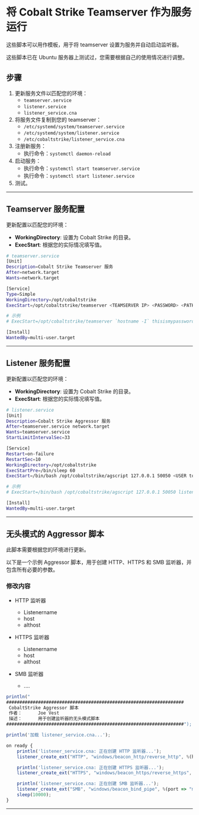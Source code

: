 # 将 Cobalt Strike Teamserver 作为服务运行

这些脚本可以用作模板，用于将 teamserver 设置为服务并自动启动监听器。

这些脚本已在 Ubuntu 服务器上测试过，您需要根据自己的使用情况进行调整。

## 步骤

1. 更新服务文件以匹配您的环境：
   - `teamserver.service`
   - `listener.service`
   - `listener_service.cna`
2. 将服务文件复制到您的 teamserver：
   - `/etc/systemd/system/teamserver.service`
   - `/etc/systemd/system/listener.service`
   - `/etc/cobaltstrike/listener_service.cna`
3. 注册新服务：
   - 执行命令：`systemctl daemon-reload`
4. 启动服务：
   - 执行命令：`systemctl start teamserver.service`
   - 执行命令：`systemctl start listener.service`
5. 测试。

------

## Teamserver 服务配置

更新配置以匹配您的环境：

- **WorkingDirectory**: 设置为 Cobalt Strike 的目录。
- **ExecStart**: 根据您的实际情况填写值。

```bash
# teamserver.service
[Unit]
Description=Cobalt Strike Teamserver 服务
After=network.target
Wants=network.target

[Service]
Type=Simple
WorkingDirectory=/opt/cobaltstrike
ExecStart=/opt/cobaltstrike/teamserver <TEAMSERVER IP> <PASSWORD> <PATH TO C2 PROFILE>

# 示例
# ExecStart=/opt/cobaltstrike/teamserver `hostname -I` thisismypassword /opt/cobaltstrike/c2.profile

[Install]
WantedBy=multi-user.target
```

------

## Listener 服务配置

更新配置以匹配您的环境：

- **WorkingDirectory**: 设置为 Cobalt Strike 的目录。
- **ExecStart**: 根据您的实际情况填写值。

```bash
# listener.service
[Unit]
Description=Cobalt Strike Aggressor 服务
After=teamserver.service network.target
Wants=teamserver.service
StartLimitIntervalSec=33

[Service]
Restart=on-failure
RestartSec=10
WorkingDirectory=/opt/cobaltstrike
ExecStartPre=/bin/sleep 60
ExecStart=/bin/bash /opt/cobaltstrike/agscript 127.0.0.1 50050 <USER to LOGON TO COBALTSTRIKE> <TEAMSERVER PASSWORD> <PATH TO listener_service.cna>

# 示例
# ExecStart=/bin/bash /opt/cobaltstrike/agscript 127.0.0.1 50050 listener_service thisismypassword /opt/cobaltstrike/listener_service.cna

[Install]
WantedBy=multi-user.target
```

------

## 无头模式的 Aggressor 脚本

此脚本需要根据您的环境进行更新。

以下是一个示例 Aggressor 脚本，用于创建 HTTP、HTTPS 和 SMB 监听器，并包含所有必要的参数。

### 修改内容

- HTTP 监听器
  - Listenername
  - host
  - althost

- HTTPS 监听器
  - Listenername
  - host
  - althost

- SMB 监听器
  - ....

```javascript
println("
###################################################################
 CobaltStrike Aggressor 脚本          
 作者：      Joe Vest
 描述：      用于创建监听器的无头模式脚本
###################################################################");

println('加载 listener_service.cna...');

on ready {
    println('listener_service.cna: 正在创建 HTTP 监听器...');
    listener_create_ext("HTTP", "windows/beacon_http/reverse_http", %(host => "iheartredteams.com", port => 80, beacons => "iheartredteams.com", althost => "iheartredteams.com", bindto => 80));

    println('listener_service.cna: 正在创建 HTTPS 监听器...');
    listener_create_ext("HTTPS", "windows/beacon_https/reverse_https", %(host => "iheartredteams.com", port => 443, beacons => "iheartredteams.com", althost => "iheartredteams.com", bindto => 443));

    println('listener_service.cna: 正在创建 SMB 监听器...');
    listener_create_ext("SMB", "windows/beacon_bind_pipe", %(port => "mojo.5887.8051.34782273429370473##"));
    sleep(10000);
}
```

------

